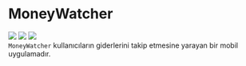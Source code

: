 # MoneyWatcher
<img src="https://img.shields.io/badge/-Flutter-blue?style=for-the-badge&logo=flutter&logoColor=white"> <img src="https://img.shields.io/badge/-Android-green?style=for-the-badge&logo=android&logoColor=white"> <img src="https://img.shields.io/badge/-Ios-black?style=for-the-badge&logo=apple&logoColor=white">
<br>```MoneyWatcher``` kullanıcıların giderlerini takip etmesine yarayan bir mobil uygulamadır.<br>
